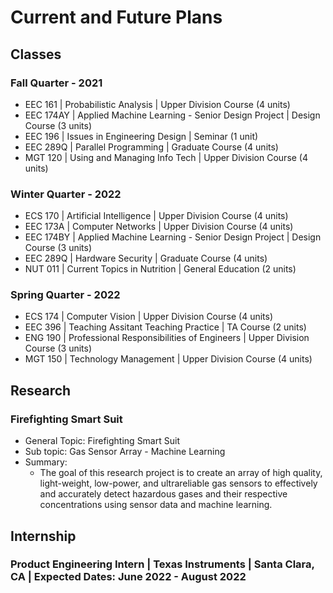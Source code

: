 # Current and Future Plans

## Classes
### Fall Quarter - 2021
- EEC 161 \| Probabilistic Analysis \| Upper Division Course (4 units)
- EEC 174AY \| Applied Machine Learning - Senior Design Project \| Design Course (3 units)
- EEC 196 \| Issues in Engineering Design \| Seminar (1 unit)
- EEC 289Q \| Parallel Programming \| Graduate Course (4 units)
- MGT 120 \| Using and Managing Info Tech \| Upper Division Course (4 units)

### Winter Quarter - 2022
- ECS 170 \| Artificial Intelligence \| Upper Division Course (4 units)
- EEC 173A \| Computer Networks \| Upper Division Course (4 units)
- EEC 174BY \| Applied Machine Learning - Senior Design Project \| Design Course (3 units)
- EEC 289Q \| Hardware Security \| Graduate Course (4 units)
- NUT 011 \| Current Topics in Nutrition \| General Education (2 units)

### Spring Quarter - 2022
- ECS 174 \| Computer Vision \| Upper Division Course (4 units)
- EEC 396 \| Teaching Assitant Teaching Practice \| TA Course (2 units)
- ENG 190 \| Professional Responsibilities of Engineers \| Upper Division Course (3 units)
- MGT 150 \| Technology Management \| Upper Division Course (4 units)

## Research
### Firefighting Smart Suit 
- General Topic: Firefighting Smart Suit
- Sub topic: Gas Sensor Array - Machine Learning
- Summary:
  - The goal of this research project is to create an array of high quality, light-weight, low-power, and ultrareliable gas sensors to effectively and accurately detect hazardous gases and their respective concentrations using sensor data and machine learning.   

## Internship
### Product Engineering Intern \| Texas Instruments \| Santa Clara, CA \| Expected Dates: June 2022 - August 2022
